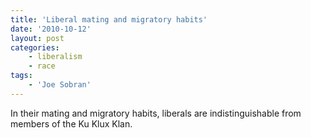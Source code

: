```yaml
---
title: 'Liberal mating and migratory habits'
date: '2010-10-12'
layout: post
categories:
    - liberalism
    - race
tags:
    - 'Joe Sobran'
---
```


In their mating and migratory habits, liberals are indistinguishable from members of the Ku Klux Klan.